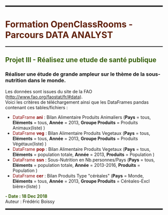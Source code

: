 <hr style="height: 4px; color: #839D2D; width: 100%; ">

# <font color='#61210B'>Formation OpenClassRooms   -   Parcours DATA ANALYST</font>

<hr style="height: 2px; color: #839D2D; width: 100%; ">

## <font color='#38610B'>Projet III  - Réalisez une etude de santé publique</font>
### Réaliser une étude de grande ampleur sur le thème de la sous-nutrition dans le monde.
Les données sont issues du site de la FAO (<http://www.fao.org/faostat/fr/#data>).  
Voici les critères de téléchargement ainsi que les DataFrames pandas contenant ces tables/fichiers :  
* <font color='#8A0808'>DataFrame <strong>ani</strong></font> : Bilan Alimentaire Produits Animaliers (**Pays** = tous, **Eléments** = tous, **Année** = 2013, **Groupe Produits** = Produits Animaux(liste) )
* <font color='#8A0808'>DataFrame <strong>veg</strong></font> : Bilan Alimentaire Produits Vegetaux (**Pays** = tous, **Eléments** = tous, **Année** = 2013, **Groupe Produits** = Produits Végétaux(liste) )
* <font color='#8A0808'>DataFrame <strong>pop</strong></font> : Bilan Alimentaire Produits Vegetaux (**Pays** = tous, **Eléments** = population totale, **Année** = 2013, **Produits** = Population )
* <font color='#8A0808'>DataFrame <strong>ssn</strong></font> : Sous-Nutrition en Nb.personnes/Pays (**Pays** = tous, **Eléments** = population totale, **Année** = 2013-2016, **Produits** = Population )
* <font color='#8A0808'>DataFrame <strong>cer</strong></font> : Bilan Produits Type "cérèales" (**Pays** = Monde, **Eléments** = tous, **Année** = 2013, **Groupe Produits** = Cérèales-Excl bière>(liste) )

**<font color='#38610B'>- Date : 18 Dec 2018</font>**  
Auteur : Frédéric Boissy
<hr style="height: 4px; color: #839D2D; width: 100%; ">
